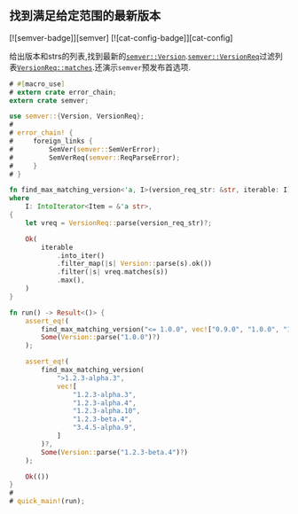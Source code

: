 
## 找到满足给定范围的最新版本

[![semver-badge]][semver] [![cat-config-badge]][cat-config]

给出版本和strs的列表,找到最新的[`semver::Version`].[`semver::VersionReq`]过滤列表[`VersionReq::matches`].还演示`semver`预发布首选项.

```rust
# #[macro_use]
# extern crate error_chain;
extern crate semver;

use semver::{Version, VersionReq};
#
# error_chain! {
#     foreign_links {
#         SemVer(semver::SemVerError);
#         SemVerReq(semver::ReqParseError);
#     }
# }

fn find_max_matching_version<'a, I>(version_req_str: &str, iterable: I) -> Result<Option<Version>>
where
    I: IntoIterator<Item = &'a str>,
{
    let vreq = VersionReq::parse(version_req_str)?;

    Ok(
        iterable
            .into_iter()
            .filter_map(|s| Version::parse(s).ok())
            .filter(|s| vreq.matches(s))
            .max(),
    )
}

fn run() -> Result<()> {
    assert_eq!(
        find_max_matching_version("<= 1.0.0", vec!["0.9.0", "1.0.0", "1.0.1"])?,
        Some(Version::parse("1.0.0")?)
    );

    assert_eq!(
        find_max_matching_version(
            ">1.2.3-alpha.3",
            vec![
                "1.2.3-alpha.3",
                "1.2.3-alpha.4",
                "1.2.3-alpha.10",
                "1.2.3-beta.4",
                "3.4.5-alpha.9",
            ]
        )?,
        Some(Version::parse("1.2.3-beta.4")?)
    );

    Ok(())
}
#
# quick_main!(run);
```

[`semver::version`]: https://docs.rs/semver/*/semver/struct.Version.html

[`semver::versionreq`]: https://docs.rs/semver/*/semver/struct.VersionReq.html

[`versionreq::matches`]: https://docs.rs/semver/*/semver/struct.VersionReq.html#method.matches
